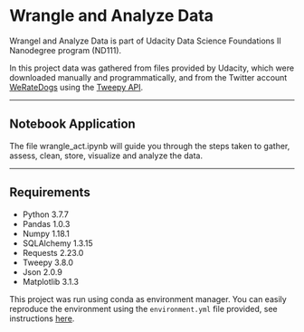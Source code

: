 # Wrangle and Analyze Data
Wrangel and Analyze Data is part of Udacity Data Science Foundations II Nanodegree program (ND111).<br>

In this project data was gathered from files provided by Udacity, which were downloaded manually and programmatically, 
and from the Twitter account [WeRateDogs](https://twitter.com/dog_rates) using the 
[Tweepy API](http://docs.tweepy.org/en/latest/index.html#).
___
## Notebook Application
The file wrangle_act.ipynb will guide you through the steps taken to gather, assess, clean, store, visualize and analyze
 the data.
 ___
 ## Requirements
 * Python 3.7.7
 * Pandas 1.0.3
 * Numpy 1.18.1
 * SQLAlchemy 1.3.15
 * Requests 2.23.0
 * Tweepy 3.8.0
 * Json 2.0.9
 * Matplotlib 3.1.3

 This project was run using conda as environment manager. You can easily reproduce the environment using the 
 `environment.yml` file provided, see instructions 
 [here](https://docs.conda.io/projects/conda/en/latest/user-guide/tasks/manage-environments.html#creating-an-environment-from-an-environment-yml-file).

